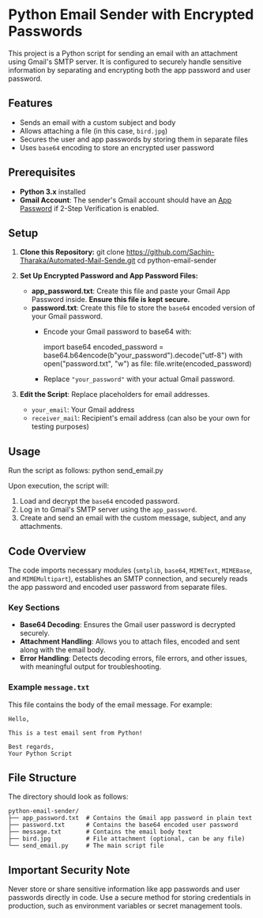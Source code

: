 # Python Email Sender with Encrypted Passwords

This project is a Python script for sending an email with an attachment using Gmail's SMTP server. It is configured to securely handle sensitive information by separating and encrypting both the app password and user password.

## Features

- Sends an email with a custom subject and body
- Allows attaching a file (in this case, `bird.jpg`)
- Secures the user and app passwords by storing them in separate files
- Uses `base64` encoding to store an encrypted user password

## Prerequisites

- **Python 3.x** installed
- **Gmail Account**: The sender's Gmail account should have an [App Password](https://support.google.com/mail/answer/185833?hl=en) if 2-Step Verification is enabled.

## Setup

1. **Clone this Repository:**
   git clone https://github.com/Sachin-Tharaka/Automated-Mail-Sende.git
   cd python-email-sender
  

2. **Set Up Encrypted Password and App Password Files:**
   - **app_password.txt**: Create this file and paste your Gmail App Password inside. **Ensure this file is kept secure.**
   - **password.txt**: Create this file to store the `base64` encoded version of your Gmail password.
     - Encode your Gmail password to base64 with:
       
       import base64
       encoded_password = base64.b64encode(b"your_password").decode("utf-8")
       with open("password.txt", "w") as file:
           file.write(encoded_password)
       
     - Replace `"your_password"` with your actual Gmail password.

3. **Edit the Script**: Replace placeholders for email addresses.
   - `your_email`: Your Gmail address
   - `receiver_mail`: Recipient's email address (can also be your own for testing purposes)

## Usage

Run the script as follows:
python send_email.py

Upon execution, the script will:

1. Load and decrypt the `base64` encoded password.
2. Log in to Gmail's SMTP server using the `app_password`.
3. Create and send an email with the custom message, subject, and any attachments.

## Code Overview

The code imports necessary modules (`smtplib`, `base64`, `MIMEText`, `MIMEBase`, and `MIMEMultipart`), establishes an SMTP connection, and securely reads the app password and encoded user password from separate files.

### Key Sections

- **Base64 Decoding**: Ensures the Gmail user password is decrypted securely.
- **Attachment Handling**: Allows you to attach files, encoded and sent along with the email body.
- **Error Handling**: Detects decoding errors, file errors, and other issues, with meaningful output for troubleshooting.

### Example `message.txt`

This file contains the body of the email message. For example:
```
Hello,

This is a test email sent from Python!

Best regards,
Your Python Script
```

## File Structure

The directory should look as follows:

```
python-email-sender/
├── app_password.txt  # Contains the Gmail app password in plain text
├── password.txt      # Contains the base64 encoded user password
├── message.txt       # Contains the email body text
├── bird.jpg          # File attachment (optional, can be any file)
└── send_email.py     # The main script file
```

## Important Security Note

Never store or share sensitive information like app passwords and user passwords directly in code. Use a secure method for storing credentials in production, such as environment variables or secret management tools.
